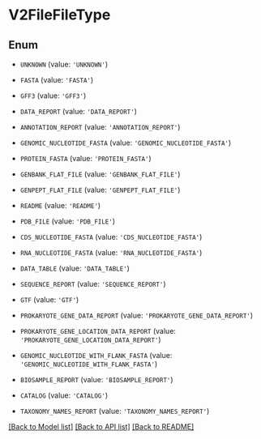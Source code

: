 # V2FileFileType


## Enum

* `UNKNOWN` (value: `'UNKNOWN'`)

* `FASTA` (value: `'FASTA'`)

* `GFF3` (value: `'GFF3'`)

* `DATA_REPORT` (value: `'DATA_REPORT'`)

* `ANNOTATION_REPORT` (value: `'ANNOTATION_REPORT'`)

* `GENOMIC_NUCLEOTIDE_FASTA` (value: `'GENOMIC_NUCLEOTIDE_FASTA'`)

* `PROTEIN_FASTA` (value: `'PROTEIN_FASTA'`)

* `GENBANK_FLAT_FILE` (value: `'GENBANK_FLAT_FILE'`)

* `GENPEPT_FLAT_FILE` (value: `'GENPEPT_FLAT_FILE'`)

* `README` (value: `'README'`)

* `PDB_FILE` (value: `'PDB_FILE'`)

* `CDS_NUCLEOTIDE_FASTA` (value: `'CDS_NUCLEOTIDE_FASTA'`)

* `RNA_NUCLEOTIDE_FASTA` (value: `'RNA_NUCLEOTIDE_FASTA'`)

* `DATA_TABLE` (value: `'DATA_TABLE'`)

* `SEQUENCE_REPORT` (value: `'SEQUENCE_REPORT'`)

* `GTF` (value: `'GTF'`)

* `PROKARYOTE_GENE_DATA_REPORT` (value: `'PROKARYOTE_GENE_DATA_REPORT'`)

* `PROKARYOTE_GENE_LOCATION_DATA_REPORT` (value: `'PROKARYOTE_GENE_LOCATION_DATA_REPORT'`)

* `GENOMIC_NUCLEOTIDE_WITH_FLANK_FASTA` (value: `'GENOMIC_NUCLEOTIDE_WITH_FLANK_FASTA'`)

* `BIOSAMPLE_REPORT` (value: `'BIOSAMPLE_REPORT'`)

* `CATALOG` (value: `'CATALOG'`)

* `TAXONOMY_NAMES_REPORT` (value: `'TAXONOMY_NAMES_REPORT'`)

[[Back to Model list]](../README.md#documentation-for-models) [[Back to API list]](../README.md#documentation-for-api-endpoints) [[Back to README]](../README.md)


